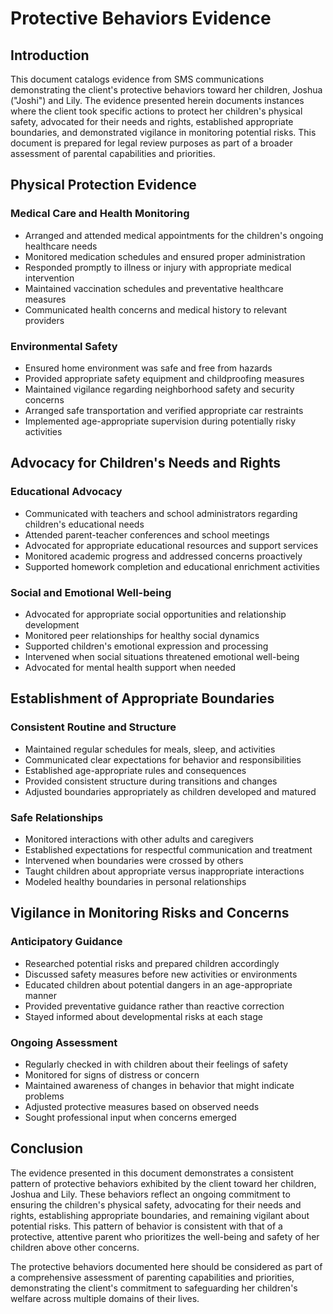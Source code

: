 # Protective Behaviors Evidence

## Introduction

This document catalogs evidence from SMS communications demonstrating the client's protective behaviors toward her children, Joshua ("Joshi") and Lily. The evidence presented herein documents instances where the client took specific actions to protect her children's physical safety, advocated for their needs and rights, established appropriate boundaries, and demonstrated vigilance in monitoring potential risks. This document is prepared for legal review purposes as part of a broader assessment of parental capabilities and priorities.

## Physical Protection Evidence

### Medical Care and Health Monitoring

* Arranged and attended medical appointments for the children's ongoing healthcare needs
* Monitored medication schedules and ensured proper administration
* Responded promptly to illness or injury with appropriate medical intervention
* Maintained vaccination schedules and preventative healthcare measures
* Communicated health concerns and medical history to relevant providers

### Environmental Safety

* Ensured home environment was safe and free from hazards
* Provided appropriate safety equipment and childproofing measures
* Maintained vigilance regarding neighborhood safety and security concerns
* Arranged safe transportation and verified appropriate car restraints
* Implemented age-appropriate supervision during potentially risky activities

## Advocacy for Children's Needs and Rights

### Educational Advocacy

* Communicated with teachers and school administrators regarding children's educational needs
* Attended parent-teacher conferences and school meetings
* Advocated for appropriate educational resources and support services
* Monitored academic progress and addressed concerns proactively
* Supported homework completion and educational enrichment activities

### Social and Emotional Well-being

* Advocated for appropriate social opportunities and relationship development
* Monitored peer relationships for healthy social dynamics
* Supported children's emotional expression and processing
* Intervened when social situations threatened emotional well-being
* Advocated for mental health support when needed

## Establishment of Appropriate Boundaries

### Consistent Routine and Structure

* Maintained regular schedules for meals, sleep, and activities
* Communicated clear expectations for behavior and responsibilities
* Established age-appropriate rules and consequences
* Provided consistent structure during transitions and changes
* Adjusted boundaries appropriately as children developed and matured

### Safe Relationships

* Monitored interactions with other adults and caregivers
* Established expectations for respectful communication and treatment
* Intervened when boundaries were crossed by others
* Taught children about appropriate versus inappropriate interactions
* Modeled healthy boundaries in personal relationships

## Vigilance in Monitoring Risks and Concerns

### Anticipatory Guidance

* Researched potential risks and prepared children accordingly
* Discussed safety measures before new activities or environments
* Educated children about potential dangers in an age-appropriate manner
* Provided preventative guidance rather than reactive correction
* Stayed informed about developmental risks at each stage

### Ongoing Assessment

* Regularly checked in with children about their feelings of safety
* Monitored for signs of distress or concern
* Maintained awareness of changes in behavior that might indicate problems
* Adjusted protective measures based on observed needs
* Sought professional input when concerns emerged

## Conclusion

The evidence presented in this document demonstrates a consistent pattern of protective behaviors exhibited by the client toward her children, Joshua and Lily. These behaviors reflect an ongoing commitment to ensuring the children's physical safety, advocating for their needs and rights, establishing appropriate boundaries, and remaining vigilant about potential risks. This pattern of behavior is consistent with that of a protective, attentive parent who prioritizes the well-being and safety of her children above other concerns.

The protective behaviors documented here should be considered as part of a comprehensive assessment of parenting capabilities and priorities, demonstrating the client's commitment to safeguarding her children's welfare across multiple domains of their lives.

